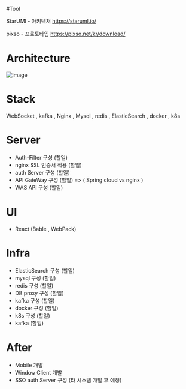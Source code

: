 #Tool

StarUMl -  아키텍처 
https://staruml.io/ 

pixso - 프로토타입
https://pixso.net/kr/download/



# Architecture

![image](https://user-images.githubusercontent.com/54939319/233907897-ca388e6c-262d-46f7-a80a-3a65f70023f7.png)


# Stack

WebSocket , kafka , Nginx , Mysql , redis , ElasticSearch , docker , k8s



# Server

- Auth-Filter 구성 (할일)
- nginx SSL 인증서 적용 (할일)
- auth Server 구성 (할일)
- API GateWay 구성 (할일) => ( Spring cloud vs nginx )
- WAS API 구성 (할일)

# UI

- React (Bable , WebPack)

# Infra

- ElasticSearch 구성 (할일)
- mysql 구성 (할일)
- redis 구성 (할일)
- DB proxy 구성 (할일)
- kafka 구성 (할일)
- docker 구성 (할일)
- k8s 구성 (할일)
- kafka (할일)

# After

- Mobile 개발
- Window Client 개발
- SSO auth Server 구성 (타 시스템 개발 후 예정)




